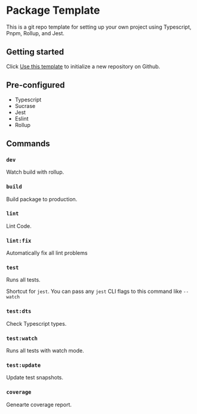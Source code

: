 # Package Template

This is a git repo template for setting up your own project using Typescript, Pnpm, Rollup, and Jest.

## Getting started

Click [Use this template](https://github.com/voorjaar/package-template/generate) to initialize a new repository on Github.

## Pre-configured

- Typescript
- Sucrase
- Jest
- Eslint
- Rollup

## Commands

### `dev`

Watch build with rollup.

### `build`

Build package to production.

### `lint`

Lint Code.

### `lint:fix`

Automatically fix all lint problems

### `test`

Runs all tests.

Shortcut for `jest`. You can pass any `jest` CLI flags to this command like `--watch`

### `test:dts`

Check Typescript types.

### `test:watch`

Runs all tests with watch mode.

### `test:update`

Update test snapshots.

### `coverage`

Genearte coverage report.